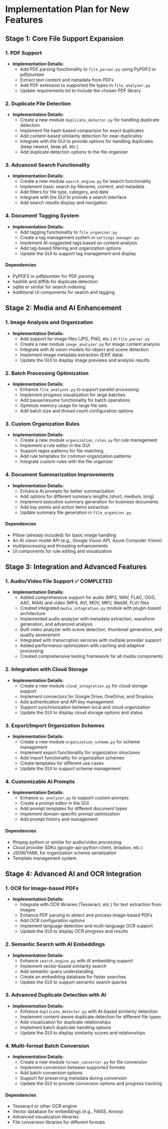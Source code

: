 # Implementation Plan for New Features

## Stage 1: Core File Support Expansion

### 1. PDF Support

- **Implementation Details:**
  - Add PDF parsing functionality to `file_parser.py` using PyPDF2 or pdfplumber
  - Extract text content and metadata from PDFs
  - Add PDF extension to supported file types in `file_analyzer.py`
  - Update requirements.txt to include the chosen PDF library

### 2. Duplicate File Detection

- **Implementation Details:**
  - Create a new module `duplicate_detector.py` for handling duplicate detection
  - Implement file hash-based comparison for exact duplicates
  - Add content-based similarity detection for near-duplicates
  - Integrate with the GUI to provide options for handling duplicates (keep newest, keep all, etc.)
  - Add duplicate detection options to the file organizer

### 3. Advanced Search Functionality

- **Implementation Details:**
  - Create a new module `search_engine.py` for search functionality
  - Implement basic search by filename, content, and metadata
  - Add filters for file type, category, and date
  - Integrate with the GUI to provide a search interface
  - Add search results display and navigation

### 4. Document Tagging System

- **Implementation Details:**
  - Add tagging functionality to `file_organizer.py`
  - Create a tag management system in `settings_manager.py`
  - Implement AI-suggested tags based on content analysis
  - Add tag-based filtering and organization options
  - Update the GUI to support tag management and display

#### Dependencies

- PyPDF2 or pdfplumber for PDF parsing
- hashlib and difflib for duplicate detection
- sqlite or similar for search indexing
- Additional UI components for search and tagging

## Stage 2: Media and AI Enhancement

### 1. Image Analysis and Organization

- **Implementation Details:**
  - Add support for image files (JPG, PNG, etc.) in `file_parser.py`
  - Create a new module `image_analyzer.py` for image content analysis
  - Integrate with AI vision models for object and scene detection
  - Implement image metadata extraction (EXIF data)
  - Update the GUI to display image previews and analysis results

### 2. Batch Processing Optimization

- **Implementation Details:**
  - Enhance `file_analyzer.py` to support parallel processing
  - Implement progress visualization for large batches
  - Add pause/resume functionality for batch operations
  - Optimize memory usage for large file sets
  - Add batch size and thread count configuration options

### 3. Custom Organization Rules

- **Implementation Details:**
  - Create a new module `organization_rules.py` for rule management
  - Implement a rule editor in the GUI
  - Support regex patterns for file matching
  - Add rule templates for common organization patterns
  - Integrate custom rules with the file organizer

### 4. Document Summarization Improvements

- **Implementation Details:**
  - Enhance AI prompts for better summarization
  - Add options for different summary lengths (short, medium, long)
  - Implement executive summary generation for business documents
  - Add key points and action items extraction
  - Update summary file generation in `file_organizer.py`

#### Dependencies

- Pillow (already included) for basic image handling
- An AI vision model API (e.g., Google Vision API, Azure Computer Vision)
- multiprocessing and threading enhancements
- UI components for rule editing and visualization

## Stage 3: Integration and Advanced Features

### 1. Audio/Video File Support ✅ COMPLETED

- **Implementation Details:**
  - Added comprehensive support for audio (MP3, WAV, FLAC, OGG, AAC, M4A) and video (MP4, AVI, MOV, MKV, WebM, FLV) files
  - Created integrated `media_integration.py` module with plugin-based architecture
  - Implemented audio analyzer with metadata extraction, waveform generation, and advanced analysis
  - Built video analyzer with scene detection, thumbnail generation, and quality assessment
  - Integrated with transcription services with multiple provider support
  - Added performance optimization with caching and adaptive processing
  - Created comprehensive testing framework for all media components

### 2. Integration with Cloud Storage

- **Implementation Details:**
  - Create a new module `cloud_integration.py` for cloud storage support
  - Implement connectors for Google Drive, OneDrive, and Dropbox
  - Add authentication and API key management
  - Support synchronization between local and cloud organization
  - Update the GUI to display cloud storage options and status

### 3. Export/Import Organization Schemes

- **Implementation Details:**
  - Create a new module `organization_scheme.py` for scheme management
  - Implement export functionality for organization structures
  - Add import functionality for organization schemes
  - Create templates for different use cases
  - Update the GUI to support scheme management

### 4. Customizable AI Prompts

- **Implementation Details:**
  - Enhance `ai_analyzer.py` to support custom prompts
  - Create a prompt editor in the GUI
  - Add prompt templates for different document types
  - Implement domain-specific prompt optimization
  - Add prompt history and management

#### Dependencies

- ffmpeg-python or similar for audio/video processing
- Cloud provider SDKs (google-api-python-client, dropbox, etc.)
- JSON/YAML for organization scheme serialization
- Template management system

## Stage 4: Advanced AI and OCR Integration

### 1. OCR for Image-based PDFs

- **Implementation Details:**
  - Integrate with OCR libraries (Tesseract, etc.) for text extraction from images
  - Enhance PDF parsing to detect and process image-based PDFs
  - Add OCR configuration options
  - Implement language detection and multi-language OCR support
  - Update the GUI to display OCR progress and results

### 2. Semantic Search with AI Embeddings

- **Implementation Details:**
  - Enhance `search_engine.py` with AI embedding support
  - Implement vector-based similarity search
  - Add semantic query understanding
  - Create an embedding database for faster searches
  - Update the GUI to support semantic search queries

### 3. Advanced Duplicate Detection with AI

- **Implementation Details:**
  - Enhance `duplicate_detector.py` with AI-based similarity detection
  - Implement content-aware duplicate detection for different file types
  - Add visualization for duplicate relationships
  - Implement batch duplicate handling options
  - Update the GUI to display similarity scores and relationships

### 4. Multi-format Batch Conversion

- **Implementation Details:**
  - Create a new module `format_converter.py` for file conversion
  - Implement conversion between supported formats
  - Add batch conversion options
  - Support for preserving metadata during conversion
  - Update the GUI to provide conversion options and progress tracking

#### Dependencies

- Tesseract or other OCR engine
- Vector database for embeddings (e.g., FAISS, Annoy)
- Advanced visualization libraries
- File conversion libraries for different formats
